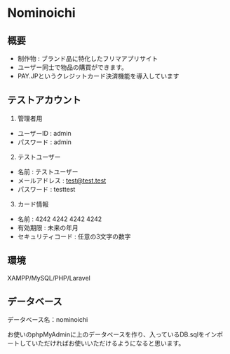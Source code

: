 # Nominoichi

## 概要

- 制作物 : ブランド品に特化したフリマアプリサイト
- ユーザー同士で物品の購買ができます。
- PAY.JPというクレジットカード決済機能を導入しています

## テストアカウント

1. 管理者用
- ユーザーID : admin
- パスワード : admin

2. テストユーザー
- 名前 : テストユーザー
- メールアドレス : test@test.test
- パスワード : testtest

3. カード情報
- 名前 : 4242 4242 4242 4242
- 有効期限 : 未来の年月
- セキュリティコード : 任意の3文字の数字

## 環境

XAMPP/MySQL/PHP/Laravel

## データベース

データベース名：nominoichi

お使いのphpMyAdminに上のデータベースを作り、入っているDB.sqlをインポートしていただければお使いいただけるようになると思います。
